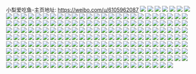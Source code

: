 小梨爱吃鱼-主页地址: https://weibo.com/u/6105962087 
![](https://wx4.sinaimg.cn/mw2000/006FdZFtly1h7zt21i67ij32bz2fk1ky.jpg) 
![](https://wx4.sinaimg.cn/mw2000/006FdZFtly1h7zt1vk9s2j30u00utaos.jpg) 
![](https://wx4.sinaimg.cn/mw2000/006FdZFtly1h7zt2d2uiwj33402c0kjm.jpg) 
![](https://wx4.sinaimg.cn/mw2000/006FdZFtly1h7zt1yp7xej32bz27rhdu.jpg) 
![](https://wx4.sinaimg.cn/mw2000/006FdZFtly1h6jyfdpyrwj30rg36bnpe.jpg) 
![](https://wx4.sinaimg.cn/mw2000/006FdZFtly1h6jyf84dydj316w36cajg.jpg) 
![](https://wx4.sinaimg.cn/mw2000/006FdZFtly1h6jyfexgz6j315o3tsn18.jpg) 
![](https://wx4.sinaimg.cn/mw2000/006FdZFtly1h6jythb5u1j327u21z1kz.jpg) 
![](https://wx4.sinaimg.cn/mw2000/006FdZFtly1h6jyfbnurmj32nh36cqv7.jpg) 
![](https://wx4.sinaimg.cn/mw2000/006FdZFtly1h5woehwqhpj32c0340b2a.jpg) 
![](https://wx4.sinaimg.cn/mw2000/006FdZFtly1h5w1gk7vp2j30u00n3gmw.jpg) 
![](https://wx4.sinaimg.cn/mw2000/006FdZFtly1h5k78345rdj30fz0fhq47.jpg) 
![](https://wx4.sinaimg.cn/mw2000/006FdZFtly1h5dkzqasdqj31v326r4qq.jpg) 
![](https://wx4.sinaimg.cn/mw2000/006FdZFtly1h5dkzruim0j31fu2dskjl.jpg) 
![](https://wx4.sinaimg.cn/mw2000/006FdZFtly1h4qdr4gpquj31pz1v71ky.jpg) 
![](https://wx4.sinaimg.cn/mw2000/006FdZFtly1h4qdr18ujbj32bz3401l2.jpg) 
![](https://wx4.sinaimg.cn/mw2000/006FdZFtly1h4qdr74l9sj31r029re82.jpg) 
![](https://wx4.sinaimg.cn/mw2000/006FdZFtly1h4qdrkxhadj333z1qz4qr.jpg) 
![](https://wx4.sinaimg.cn/mw2000/006FdZFtly1h4qdr8xwgoj32it1qz4qq.jpg) 
![](https://wx4.sinaimg.cn/mw2000/006FdZFtly1h4qdqsxqt1j333z1qz7wj.jpg) 
![](https://wx4.sinaimg.cn/mw2000/006FdZFtly1h4qdrfhg96j3340340x6r.jpg) 
![](https://wx4.sinaimg.cn/mw2000/006FdZFtly1h3v5fzva5cj31400u0qa4.jpg) 
![](https://wx4.sinaimg.cn/mw2000/006FdZFtly1h3v5g0vzswj31hc0u04b1.jpg) 
![](https://wx4.sinaimg.cn/mw2000/006FdZFtly1h3v5g0abtwj31400u0dmk.jpg) 
![](https://wx4.sinaimg.cn/mw2000/006FdZFtly1h3v5fxaxs7j30xv0u0gqm.jpg) 
![](https://wx4.sinaimg.cn/mw2000/006FdZFtly1h3v5fz7a8uj30u011in4i.jpg) 
![](https://wx4.sinaimg.cn/mw2000/006FdZFtly1h3v5fx0cp9j31030u0gqw.jpg) 
![](https://wx4.sinaimg.cn/mw2000/006FdZFtly1h3v5fxz4lhj30u02801db.jpg) 
![](https://wx4.sinaimg.cn/mw2000/006FdZFtly1h3v5fwkhzkj31hc0u0k33.jpg) 
![](https://wx4.sinaimg.cn/mw2000/006FdZFtly1h3v5fypm54j30u013yk32.jpg) 
![](https://wx4.sinaimg.cn/mw2000/006FdZFtly1h3qns3eb3qj31hc0mqwwb.jpg) 
![](https://wx4.sinaimg.cn/mw2000/006FdZFtly1h3qns6namlj31hc0mqwjo.jpg) 
![](https://wx4.sinaimg.cn/mw2000/006FdZFtly1h3qns4nd7yj31hc0mqh6t.jpg) 
![](https://wx4.sinaimg.cn/mw2000/006FdZFtly1h3qns608jpj31hc0mqe6h.jpg) 
![](https://wx4.sinaimg.cn/mw2000/006FdZFtly1h3qns69nluj31hc0mqjss.jpg) 
![](https://wx4.sinaimg.cn/mw2000/006FdZFtly1h3qns1x2pkj31hc0mq4fq.jpg) 
![](https://wx4.sinaimg.cn/mw2000/006FdZFtly1h3290n60w0j30rx1b5jxh.jpg) 
![](https://wx4.sinaimg.cn/mw2000/006FdZFtly1h2x5piihfyj32c033v7wh.jpg) 
![](https://wx4.sinaimg.cn/mw2000/006FdZFtly1h2ruxm438ij30u015yn8x.jpg) 
![](https://wx4.sinaimg.cn/mw2000/006FdZFtly1h2ruxqp8ivj31hc0u0qp9.jpg) 
![](https://wx4.sinaimg.cn/mw2000/006FdZFtly1h2ruxo0ir4j30u00yuk2y.jpg) 
![](https://wx4.sinaimg.cn/mw2000/006FdZFtly1h2ruxplsasj30nl0r878t.jpg) 
![](https://wx4.sinaimg.cn/mw2000/006FdZFtly1h2ruxsrtzjj30u01b9am4.jpg) 
![](https://wx4.sinaimg.cn/mw2000/006FdZFtly1h2ruxrgtnvj31hc0u07hf.jpg) 
![](https://wx4.sinaimg.cn/mw2000/006FdZFtly1h2gedlyrj3j30u013y13d.jpg) 
![](https://wx4.sinaimg.cn/mw2000/006FdZFtly1h2gedmx3mij30u013yk4r.jpg) 
![](https://wx4.sinaimg.cn/mw2000/006FdZFtly1h2gediq0lsj31520u0wp0.jpg) 
![](https://wx4.sinaimg.cn/mw2000/006FdZFtly1h2gedhwji2j30uh0u046u.jpg) 
![](https://wx4.sinaimg.cn/mw2000/006FdZFtly1h2gedqa9xpj30u01hcds1.jpg) 
![](https://wx4.sinaimg.cn/mw2000/006FdZFtly1h2gedjuiykj30u01a87h5.jpg) 
![](https://wx4.sinaimg.cn/mw2000/006FdZFtly1h0aknwge28j30rj1it7bg.jpg) 
![](https://wx4.sinaimg.cn/mw2000/006FdZFtly1h07c0tyk8tj31r01yjb2a.jpg) 
![](https://wx4.sinaimg.cn/mw2000/006FdZFtly1h07coqyd8cj31c8233e81.jpg) 
![](https://wx4.sinaimg.cn/mw2000/006FdZFtly1h07d9ub5ntj30u01hc1kx.jpg) 
![](https://wx4.sinaimg.cn/mw2000/006FdZFtly1gzegdgj9toj32c0340e82.jpg) 
![](https://wx4.sinaimg.cn/mw2000/006FdZFtly1gz7ikiuk89j32c0340npf.jpg) 
![](https://wx4.sinaimg.cn/mw2000/006FdZFtly1gz7ik82l6ij32c020uhdt.jpg) 
![](https://wx4.sinaimg.cn/mw2000/006FdZFtly1gxzoboyz0zj30tz12a7dv.jpg) 
![](https://wx4.sinaimg.cn/mw2000/006FdZFtly1gxzobq9vdwj30u00zqn54.jpg) 
![](https://wx4.sinaimg.cn/mw2000/006FdZFtly1gw833uhscbj32dc35sx6q.jpg) 
![](https://wx4.sinaimg.cn/mw2000/006FdZFtly1gw833yoyw4j32dc35sq9c.jpg) 
![](https://wx4.sinaimg.cn/mw2000/006FdZFtly1gvilxme7guj62402tc4qs02.jpg) 
![](https://wx4.sinaimg.cn/mw2000/006FdZFtly1gvilx65fh4j31400u0tqr.jpg) 
![](https://wx4.sinaimg.cn/mw2000/006FdZFtly1gvilx0mlf3j60u0149to202.jpg) 
![](https://wx4.sinaimg.cn/mw2000/006FdZFtly1gvily4sra0j62402tcb2c02.jpg) 
![](https://wx4.sinaimg.cn/mw2000/006FdZFtly1gvilx3ceopj60x81o8alt02.jpg) 
![](https://wx4.sinaimg.cn/mw2000/006FdZFtly1gvilyf680aj61mq2uc4qq02.jpg) 
![](https://wx4.sinaimg.cn/mw2000/006FdZFtly1guzwbr3wbzj62dc35sb2b02.jpg) 
![](https://wx4.sinaimg.cn/mw2000/006FdZFtly1guanm0eklij60rs140qd202.jpg) 
![](https://wx4.sinaimg.cn/mw2000/006FdZFtly1guanmb11lbj62dc35sx6p02.jpg) 
![](https://wx4.sinaimg.cn/mw2000/006FdZFtly1guanlvvsk1j30rm14013b.jpg) 
![](https://wx4.sinaimg.cn/mw2000/006FdZFtly1guanmmi4rmj635s2dc7wi02.jpg) 
![](https://wx4.sinaimg.cn/mw2000/006FdZFtly1guanlyq7ojj60u014012k02.jpg) 
![](https://wx4.sinaimg.cn/mw2000/006FdZFtly1guanmymwgwj62dc35snpd02.jpg) 
![](https://wx4.sinaimg.cn/mw2000/006FdZFtly1guanlu25krj60u01407eh02.jpg) 
![](https://wx4.sinaimg.cn/mw2000/006FdZFtly1guann7bcfgj62dc35sqv502.jpg) 
![](https://wx4.sinaimg.cn/mw2000/006FdZFtly1guanlwzlq4j30r00sgjvs.jpg) 
![](https://wx4.sinaimg.cn/mw2000/006FdZFtly1gt81vmys4cj32dc35s4qq.jpg) 
![](https://wx4.sinaimg.cn/mw2000/006FdZFtly1gs1hd1tvw4j31qa2b14qp.jpg) 
![](https://wx4.sinaimg.cn/mw2000/006FdZFtly1grtp4nfmg6j30sg0sg4ad.jpg) 
![](https://wx4.sinaimg.cn/mw2000/006FdZFtly1grtp4nsifdj30u0140tw4.jpg) 
![](https://wx4.sinaimg.cn/mw2000/006FdZFtly1grtp6ocma2j32c0340npf.jpg) 
![](https://wx4.sinaimg.cn/mw2000/006FdZFtly1grtp6ocma2j32c0340npf.jpg) 
![](https://wx4.sinaimg.cn/mw2000/006FdZFtly1grtp4s7gnsj335s2dcu11.jpg) 
![](https://wx4.sinaimg.cn/mw2000/006FdZFtly1grtp4x8dobj335s2dche1.jpg) 
![](https://wx4.sinaimg.cn/mw2000/006FdZFtly1grtp4moyaqj30u01311kx.jpg) 
![](https://wx4.sinaimg.cn/mw2000/006FdZFtly1grtp4kaicnj33402c0npf.jpg) 
![](https://wx4.sinaimg.cn/mw2000/006FdZFtly1grtp4iul60j32c0340hdw.jpg) 
![](https://wx4.sinaimg.cn/mw2000/006FdZFtly1grtp4ob6e6j31ir0mtarv.jpg) 
![](https://wx4.sinaimg.cn/mw2000/006FdZFtly1gpkiy1qzv6j30to15fn45.jpg) 
![](https://wx4.sinaimg.cn/mw2000/006FdZFtly1gpdjtulxjsj32b72vy7wj.jpg) 
![](https://wx4.sinaimg.cn/mw2000/006FdZFtly1gnm4udg867j30xc18gkbn.jpg) 
![](https://wx4.sinaimg.cn/mw2000/006FdZFtly1gnkr8leppdj30xc18gh8t.jpg) 
![](https://wx4.sinaimg.cn/mw2000/006FdZFtly1gnkr8vh2arj31ci27ckjl.jpg) 
![](https://wx4.sinaimg.cn/mw2000/006FdZFtly1gnkr8my0a0j30xc18ge4q.jpg) 
![](https://wx4.sinaimg.cn/mw2000/006FdZFtly1gnkr91d0c0j30xc18gazi.jpg) 
![](https://wx4.sinaimg.cn/mw2000/006FdZFtly1gnkr92gyjcj30xc0xcq8p.jpg) 
![](https://wx4.sinaimg.cn/mw2000/006FdZFtly1gnkr8qvuzkj30xc18g7t7.jpg) 
![](https://wx4.sinaimg.cn/mw2000/006FdZFtly1gnkr8oqpq7j30xc18g7qq.jpg) 
![](https://wx4.sinaimg.cn/mw2000/006FdZFtly1gnkr8z6w3yj31w02iob2a.jpg) 
![](https://wx4.sinaimg.cn/mw2000/006FdZFtly1gnkr8so15cj30xc14xtua.jpg) 
![](https://wx4.sinaimg.cn/mw2000/006FdZFtly1gmjpfyv5n4j31w12iphdu.jpg) 
![](https://wx4.sinaimg.cn/mw2000/006FdZFtly1gle9dc14ffj315o66c4qu.jpg) 
![](https://wx4.sinaimg.cn/mw2000/006FdZFtly1gle9dvpt2fj315o5i0qvb.jpg) 
![](https://wx4.sinaimg.cn/mw2000/006FdZFtly1gle9dy7ge8j32yo200qv6.jpg) 
![](https://wx4.sinaimg.cn/mw2000/006FdZFtly1gle9ewxi8aj335s2dchdv.jpg) 
![](https://wx4.sinaimg.cn/mw2000/006FdZFtly1gle9e4d0mkj30xc21c1ko.jpg) 
![](https://wx4.sinaimg.cn/mw2000/006FdZFtly1gle9dpx1vtj315o3h0qv8.jpg) 
![](https://wx4.sinaimg.cn/mw2000/006FdZFtly1gle9e0stq8j32dc35snpf.jpg) 
![](https://wx4.sinaimg.cn/mw2000/006FdZFtly1gle9e3363hj32dc35sx6q.jpg) 
![](https://wx4.sinaimg.cn/mw2000/006FdZFtly1gle9e5alo0j30xc18gqtu.jpg) 
![](https://wx4.sinaimg.cn/mw2000/006FdZFtly1gle9fm1776j335s2dcnpe.jpg) 
![](https://wx4.sinaimg.cn/mw2000/006FdZFtly1gle9fpyy4tj335s2dcqv8.jpg) 
![](https://wx4.sinaimg.cn/mw2000/006FdZFtly1gle9fslbuuj32dc35skjn.jpg) 
![](https://wx4.sinaimg.cn/mw2000/006FdZFtly1gle9fvyud0j335s2dcu0y.jpg) 
![](https://wx4.sinaimg.cn/mw2000/006FdZFtly1gle9fzghoij335s2dchdw.jpg) 
![](https://wx4.sinaimg.cn/mw2000/006FdZFtly1gle9gco69fj32yo200hdu.jpg) 
![](https://wx4.sinaimg.cn/mw2000/006FdZFtly1gle9gezan4j335s2dc7wj.jpg) 
![](https://wx4.sinaimg.cn/mw2000/006FdZFtly1gle9ghkw72j335s2dcu0y.jpg) 
![](https://wx4.sinaimg.cn/mw2000/006FdZFtly1gle9gki2iuj335s2dcu0z.jpg) 
![](https://wx4.sinaimg.cn/mw2000/006FdZFtly1gktgttmzxcj31kv16ohdu.jpg) 
![](https://wx4.sinaimg.cn/mw2000/006FdZFtly1gktgtdjk2lj31kw16onpe.jpg) 
![](https://wx4.sinaimg.cn/mw2000/006FdZFtly1gktgtk38zdj31kv109kcv.jpg) 
![](https://wx4.sinaimg.cn/mw2000/006FdZFtly1gktgto6omej31kw16okjm.jpg) 
![](https://wx4.sinaimg.cn/mw2000/006FdZFtly1gktgtwnl9aj316o1kwe81.jpg) 
![](https://wx4.sinaimg.cn/mw2000/006FdZFtly1gktgu4mc1gj31kw16ox6p.jpg) 
![](https://wx4.sinaimg.cn/mw2000/006FdZFtly1gktgua6mp4j31621kwb2a.jpg) 
![](https://wx4.sinaimg.cn/mw2000/006FdZFtly1gktgtif6mlj316o1kwb2a.jpg) 
![](https://wx4.sinaimg.cn/mw2000/006FdZFtly1gktgtyx1pxj316o1kw1kx.jpg) 
![](https://wx4.sinaimg.cn/mw2000/006FdZFtly1gk0kz8uv57j31400u0qli.jpg) 
![](https://wx4.sinaimg.cn/mw2000/006FdZFtly1gk0kz11qnnj31kw16onpe.jpg) 
![](https://wx4.sinaimg.cn/mw2000/006FdZFtly1gk0kzedwmtj30xc18ghdh.jpg) 
![](https://wx4.sinaimg.cn/mw2000/006FdZFtly1gk0kz2z1c6j30vy18s4qp.jpg) 
![](https://wx4.sinaimg.cn/mw2000/006FdZFtly1gk0kz773a7j31kw16oe82.jpg) 
![](https://wx4.sinaimg.cn/mw2000/006FdZFtly1gk0kz49r8ej313c0xw7t2.jpg) 
![](https://wx4.sinaimg.cn/mw2000/006FdZFtly1gk0kyu9vzrj30tq18ghc5.jpg) 
![](https://wx4.sinaimg.cn/mw2000/006FdZFtly1gk0kzccpkvj31kw16o1ky.jpg) 
![](https://wx4.sinaimg.cn/mw2000/006FdZFtly1gk0kywq9unj316o1kw7wi.jpg) 
![](https://wx4.sinaimg.cn/mw2000/006FdZFtly1gjkldp3oraj30vo11kax8.jpg) 
![](https://wx4.sinaimg.cn/mw2000/006FdZFtly1gjkldys760j31s02dcb2b.jpg) 
![](https://wx4.sinaimg.cn/mw2000/006FdZFtly1gjkldui24jj311x1nzhdt.jpg) 
![](https://wx4.sinaimg.cn/mw2000/006FdZFtly1gjkldsdc1fj30x013y1kx.jpg) 
![](https://wx4.sinaimg.cn/mw2000/006FdZFtly1gjkldr7o8jj30uq1c21je.jpg) 
![](https://wx4.sinaimg.cn/mw2000/006FdZFtly1gjkldq0437j30m6187nep.jpg) 
![](https://wx4.sinaimg.cn/mw2000/006FdZFtly1gjkle4dbhmj315o4mrx6r.jpg) 
![](https://wx4.sinaimg.cn/mw2000/006FdZFtly1gjkleazcfyj31s02dcx6s.jpg) 
![](https://wx4.sinaimg.cn/mw2000/006FdZFtly1gjkleeqyjoj32dc35s4qr.jpg) 
![](https://wx4.sinaimg.cn/mw2000/006FdZFtly1givzzdx0jnj335s2dcqv6.jpg) 
![](https://wx4.sinaimg.cn/mw2000/006FdZFtly1gir2222zmlj335s2dc7wi.jpg) 
![](https://wx4.sinaimg.cn/mw2000/006FdZFtly1giddl60mi3j30u018gtj4.jpg) 
![](https://wx4.sinaimg.cn/mw2000/006FdZFtly1giabalce4ij31u02iou0y.jpg) 
![](https://wx4.sinaimg.cn/mw2000/006FdZFtly1ghzdvgg08pj31w02iox6q.jpg) 
![](https://wx4.sinaimg.cn/mw2000/006FdZFtly1ggbpkacoqzj30to0z6gsx.jpg) 
![](https://wx4.sinaimg.cn/mw2000/006FdZFtly1gg8zoo5gluj30xc0i7ado.jpg) 
![](https://wx4.sinaimg.cn/mw2000/006FdZFtly1gg86dx501ej31ge1fd7wh.jpg) 
![](https://wx4.sinaimg.cn/mw2000/006FdZFtly1gg86lqxehzj31uo1e0nm9.jpg) 
![](https://wx4.sinaimg.cn/mw2000/006FdZFtly1gg86ezfqpej31uo1e0qv5.jpg) 
![](https://wx4.sinaimg.cn/mw2000/006FdZFtly1gg86lwt1ijj31uo1e01kx.jpg) 
![](https://wx4.sinaimg.cn/mw2000/006FdZFtly1gg86egnfsoj31uo1e07wh.jpg) 
![](https://wx4.sinaimg.cn/mw2000/006FdZFtly1gg86dqqko9j31uo1e0qv5.jpg) 
![](https://wx4.sinaimg.cn/mw2000/006FdZFtly1gg7tuqwve0j31400u044a.jpg) 
![](https://wx4.sinaimg.cn/mw2000/006FdZFtly1gg7tdq2hejj30u0140dmt.jpg) 
![](https://wx4.sinaimg.cn/mw2000/006FdZFtly1gff4ak3gsvj31400u0myy.jpg) 
![](https://wx4.sinaimg.cn/mw2000/006FdZFtly1gfchn1jhznj30uq0u040c.jpg) 
![](https://wx4.sinaimg.cn/mw2000/006FdZFtly1gexq6o6vv5j30rs0u076e.jpg) 
![](https://wx4.sinaimg.cn/mw2000/006FdZFtly1gexq8v6uokj30yz0zkat8.jpg) 
![](https://wx4.sinaimg.cn/mw2000/006FdZFtly1gej0i4qs3oj30x80suq8b.jpg) 
![](https://wx4.sinaimg.cn/mw2000/006FdZFtly1gebv2x97xsj314015w1kx.jpg) 
![](https://wx4.sinaimg.cn/mw2000/006FdZFtly1gdy7l97jyij30qo0vnaew.jpg) 
![](https://wx4.sinaimg.cn/mw2000/006FdZFtly1gdwtei5k59j30u00mjq75.jpg) 
![](https://wx4.sinaimg.cn/mw2000/006FdZFtly1gdr7q635ofj313k0pc0z9.jpg) 
![](https://wx4.sinaimg.cn/mw2000/006FdZFtly1gdr7q6fsvbj30os0bqaf6.jpg) 
![](https://wx4.sinaimg.cn/mw2000/006FdZFtly1gdr7qmefhvj30ci08adfr.jpg) 
![](https://wx4.sinaimg.cn/mw2000/006FdZFtly1gdr7q7dl12j31400u04ha.jpg) 
![](https://wx4.sinaimg.cn/mw2000/006FdZFtly1gdr7q6w5h6j30x60gqdjh.jpg) 
![](https://wx4.sinaimg.cn/mw2000/006FdZFtly1gdqyvzy6r6j30k01rcdk6.jpg) 
![](https://wx4.sinaimg.cn/mw2000/006FdZFtly1g65xg2loaej30v40kre81.jpg) 
![](https://wx4.sinaimg.cn/mw2000/006FdZFtly1g65xdr7irrj31200pc4qq.jpg) 
![](https://wx4.sinaimg.cn/mw2000/006FdZFtly1g65xf6e0dij30zr0nue81.jpg) 
![](https://wx4.sinaimg.cn/mw2000/006FdZFtly1g65xj08xb3j310z0oox6p.jpg) 
![](https://wx4.sinaimg.cn/mw2000/006FdZFtly1g65xjkzpp5j310u0okx6p.jpg) 
![](https://wx4.sinaimg.cn/mw2000/006FdZFtly1g65xec80nsj30zb0nke81.jpg) 
![](https://wx4.sinaimg.cn/mw2000/006FdZFtly1g4qflpuoe6j31jk0v97wh.jpg) 
![](https://wx4.sinaimg.cn/mw2000/006FdZFtly1g4qflrnydcj315o1jk1kx.jpg) 
![](https://wx4.sinaimg.cn/mw2000/006FdZFtly1g4qfls59b7j30b408cgle.jpg) 
![](https://wx4.sinaimg.cn/mw2000/006FdZFtly1g4qflsexcvj30jg0obgle.jpg) 
![](https://wx4.sinaimg.cn/mw2000/006FdZFtly1g4qflzf5umj31jk15o1kx.jpg) 
![](https://wx4.sinaimg.cn/mw2000/006FdZFtly1g4qfm1acttj31jk15ob29.jpg) 
![](https://wx4.sinaimg.cn/mw2000/006FdZFtly1g4qfm2ru9oj31jk0v9hbu.jpg) 
![](https://wx4.sinaimg.cn/mw2000/006FdZFtly1g4qflxwb63j30nv1jj0x7.jpg) 
![](https://wx4.sinaimg.cn/mw2000/006FdZFtly1fzqll7axj9j31jk15ou0x.jpg) 
![](https://wx4.sinaimg.cn/mw2000/006FdZFtly1fv1whlfarnj31jk0v94qp.jpg) 
![](https://wx4.sinaimg.cn/mw2000/006FdZFtly1fsm2h5qsjfj31jk15odz0.jpg) 
![](https://wx4.sinaimg.cn/mw2000/006FdZFtly1fsm2h6qovrj30yw0q47wh.jpg) 
![](https://wx4.sinaimg.cn/mw2000/006FdZFtly1fqjcxb6dzbj31jk0v9b29.jpg) 
![](https://wx4.sinaimg.cn/mw2000/006FdZFtly1fptln3zrzzj31jk15o1ky.jpg) 
![](https://wx4.sinaimg.cn/mw2000/006FdZFtly1fptln5y85rj31jk15okjl.jpg) 
![](https://wx4.sinaimg.cn/mw2000/006FdZFtly1fptln8br9uj31jk15oqv5.jpg) 
![](https://wx4.sinaimg.cn/mw2000/006FdZFtly1fpthy6m8x2j31400u0e30.jpg) 
![](https://wx4.sinaimg.cn/mw2000/006FdZFtly1fpra7uc6yij31jk15ou0x.jpg) 
![](https://wx4.sinaimg.cn/mw2000/006FdZFtly1fpra7wcwijj31jk15oe81.jpg) 
![](https://wx4.sinaimg.cn/mw2000/006FdZFtly1fpra7xhx2jj31jk15oap4.jpg) 
![](https://wx4.sinaimg.cn/mw2000/006FdZFtly1fpp2z9fdsqj31jk15onpd.jpg) 
![](https://wx4.sinaimg.cn/mw2000/006FdZFtly1fpp2zac0w1j31jk0qp0zf.jpg) 
![](https://wx4.sinaimg.cn/mw2000/006FdZFtly1fpp2zcq8lhj31jk15ou0x.jpg) 

